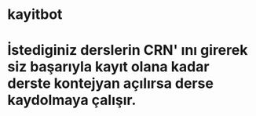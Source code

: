 # kayitbot
# İstediginiz derslerin CRN' ını girerek siz başarıyla kayıt olana kadar derste kontejyan açılırsa derse kaydolmaya çalışır.

